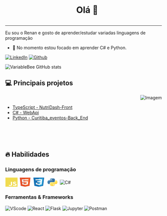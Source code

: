 <!--título-->
<div id="user-content-toc">
  <ul align="center">
    <summary><h1 style="display: inline-block">Olá 👋</h1></summary>
  </ul>
</div>

---

<p>
Eu sou o Renan e gosto de aprender/estudar variadas linguagens de programação

- 🌱 No momento estou focado em aprender C# e Python.

<!-- Links -->
[![LinkedIn](https://img.shields.io/badge/LinkedIn-0077B5?style=for-the-badge&logo=linkedin&logoColor=white)](https://www.linkedin.com/in/christian-oliveira-925532257/)
[![Github](https://img.shields.io/badge/GitHub-100000?style=for-the-badge&logo=github&logoColor=white)](https://github.com/RenanBelo)

<!-- GithubStats -->
![VariableBee GitHub stats](https://github-readme-stats.vercel.app/api?username=RenanBelo&show_icons=true&theme=gotham)

<!-- Portfolio -->
## :computer:  Principais projetos
<img align="right" src="https://media.giphy.com/media/v1.Y2lkPTc5MGI3NjExODN4ajkwNW0wNGdwbGVjYWcwb3RwbG1yNndpYzVkeWVnZXJxdDhzbSZlcD12MV9pbnRlcm5hbF9naWZfYnlfaWQmY3Q9Zw/H62NM1ab7wzMXURdoi/giphy.gif"
height="230" style="max-width: 100%;" alt="Imagem">
<br>

- [TypeScript - NutriDash-Front](https://github.com/RenanBelo/NutriDash-Front)
- [C# - WebApi](https://github.com/RenanBelo/WebApi_c-)
- [Python - Curitiba_eventos-Back_End](https://github.com/RenanBelo/curitiba_eventos-Back_End)
<br><br><br><br><br>

## 🔥 Habilidades

<!-- Skills: Programming Languages -->
<div style="flex-basis: 48%; clear: both;">
<h3>Linguagens de programação</h3>
<img align="center" alt="Js" height="30" width="40" src="https://raw.githubusercontent.com/devicons/devicon/master/icons/javascript/javascript-plain.svg">
<img align="center" alt="HTML" height="30" width="40" src="https://raw.githubusercontent.com/devicons/devicon/master/icons/html5/html5-original.svg">
<img align="center" alt="CSS" height="30" width="40" src="https://raw.githubusercontent.com/devicons/devicon/master/icons/css3/css3-original.svg">
<img align="center" alt="Python" height="30" width="40" src="https://raw.githubusercontent.com/devicons/devicon/master/icons/python/python-original.svg">
<img align="center" alt="C#" height="30" width="40" src="https://skillicons.dev/icons?i=cs">
</div>

<!-- Skills: Tools & Frameworks -->
<div style="flex-basis: 48%;">
<h3>Ferramentas & Frameworks</h3>
<img align="center" alt="VScode" height="30" width="40" src="https://cdn.jsdelivr.net/gh/devicons/devicon/icons/vscode/vscode-original.svg">
<img align="center" alt="React" height="30" width="40" src="https://skillicons.dev/icons?i=react">
<img align="center" alt="Flask" height="30" width="40" src="https://skillicons.dev/icons?i=flask">
<img align="center" alt="Jupyter" height="30" width="40" src="https://cdn.jsdelivr.net/gh/devicons/devicon/icons/jupyter/jupyter-original.svg">
<img align="center" alt="Postman" height="30" width="40" src="https://skillicons.dev/icons?i=postman">
</div>
